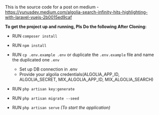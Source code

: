 This is the source code for a post on medium - https://yunusdev.medium.com/algolia-search-infinity-hits-highlighting-with-laravel-vuejs-2b0015ed9caf

**To get the project up and running, Pls Do the following After Cloning:**

- RUN `composer install`

- RUN `npm install`

- RUN `cp .env.example .env` 
or duplicate the `.env.example` file and name the duplicated one `.env`

    - Set up DB connection in .env
    - Provide your algolia credentials(ALGOLIA_APP_ID, ALGOLIA_SECRET, MIX_ALGOLIA_APP_ID, MIX_ALGOLIA_SEARCH)

- RUN `php artisan key:generate`

- RUN `php artisan migrate --seed`

- RUN `php artisan serve` _(To start the application)_

